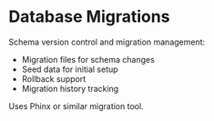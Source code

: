 # Database Migrations

Schema version control and migration management:

- Migration files for schema changes
- Seed data for initial setup
- Rollback support
- Migration history tracking

Uses Phinx or similar migration tool.